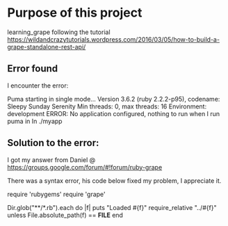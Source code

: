 # Purpose of this project
 learning_grape following the tutorial https://wildandcrazytutorials.wordpress.com/2016/03/05/how-to-build-a-grape-standalone-rest-api/
 
## Error found
I encounter the error:

Puma starting in single mode...
Version 3.6.2 (ruby 2.2.2-p95), codename: Sleepy Sunday Serenity
Min threads: 0, max threads: 16
Environment: development
ERROR: No application configured, nothing to run
when I run puma in In ./myapp

## Solution to the error:

I got my answer from Daniel @ https://groups.google.com/forum/#!forum/ruby-grape

There was a syntax error, his code below fixed my problem, I appreciate it.

require 'rubygems' 
require 'grape'

Dir.glob("**/*.rb").each do |f|
puts "Loaded #{f}"
require_relative "../#{f}" unless File.absolute_path(f) == __FILE__
end
